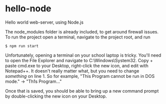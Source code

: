 # hello-node
Hello world web-server, using Node.js

The node_modules folder is already included, to get around firewall issues. To run the project open a terminal, navigate to the project root, and run 
```
$ npm run start 
```

Unfortunately, opening a terminal on your school laptop is tricky. You'll need to open the File Explorer and navigate to C:\Windows\System32. Copy + paste cmd.exe to your Desktop, right-click the new icon, and edit with Notepad++. It doesn't really matter what, but you need to change *something* on line 1. So for example, "This Program cannot be run in DOS mode." -> "Th1s Program..." 

Once that is saved, you should be able to bring up a new command prompt by double-clicking the new icon on your Desktop.
